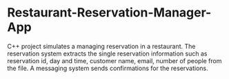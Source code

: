 # Restaurant-Reservation-Manager-App

C++ project simulates a managing reservation in a restaurant. The reservation system extracts the single reservation information such as reservation id, day and time, customer name, email, number of people from the file. A messaging system sends confirmations for the reservations.
